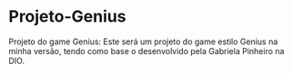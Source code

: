 # Projeto-Genius
Projeto do game Genius:
Este será um projeto do game estilo Genius na minha versão, tendo como base o desenvolvido pela Gabriela Pinheiro na DIO. 
